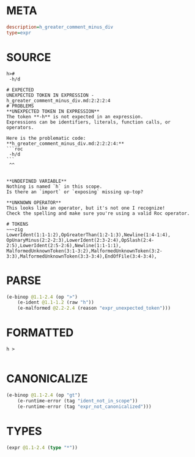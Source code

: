 # META
~~~ini
description=h_greater_comment_minus_div
type=expr
~~~
# SOURCE
~~~roc
h>#
 -h/d
~~~
~~~
# EXPECTED
UNEXPECTED TOKEN IN EXPRESSION - h_greater_comment_minus_div.md:2:2:2:4
# PROBLEMS
**UNEXPECTED TOKEN IN EXPRESSION**
The token **-h** is not expected in an expression.
Expressions can be identifiers, literals, function calls, or operators.

Here is the problematic code:
**h_greater_comment_minus_div.md:2:2:2:4:**
```roc
 -h/d
```
 ^^


**UNDEFINED VARIABLE**
Nothing is named `h` in this scope.
Is there an `import` or `exposing` missing up-top?

**UNKNOWN OPERATOR**
This looks like an operator, but it's not one I recognize!
Check the spelling and make sure you're using a valid Roc operator.

# TOKENS
~~~zig
LowerIdent(1:1-1:2),OpGreaterThan(1:2-1:3),Newline(1:4-1:4),
OpUnaryMinus(2:2-2:3),LowerIdent(2:3-2:4),OpSlash(2:4-2:5),LowerIdent(2:5-2:6),Newline(1:1-1:1),
MalformedUnknownToken(3:1-3:2),MalformedUnknownToken(3:2-3:3),MalformedUnknownToken(3:3-3:4),EndOfFile(3:4-3:4),
~~~
# PARSE
~~~clojure
(e-binop @1.1-2.4 (op ">")
	(e-ident @1.1-1.2 (raw "h"))
	(e-malformed @2.2-2.4 (reason "expr_unexpected_token")))
~~~
# FORMATTED
~~~roc
h >
	
~~~
# CANONICALIZE
~~~clojure
(e-binop @1.1-2.4 (op "gt")
	(e-runtime-error (tag "ident_not_in_scope"))
	(e-runtime-error (tag "expr_not_canonicalized")))
~~~
# TYPES
~~~clojure
(expr @1.1-2.4 (type "*"))
~~~
